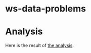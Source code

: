 # ws-data-problems

# Analysis
Here is the result of [the analysis](http://htmlpreview.github.com/?https://github.com/mbdata/ws-data-problems/blob/master/notebooks/EQ%20Works%20Challenge%20-%20Spark%20Jobs.html).
